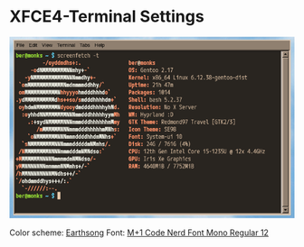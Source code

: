 # XFCE4-Terminal Settings
![XFCE4-Terminal Screenshot](screenshot.png)

Color scheme: [Earthsong](../../colors/README.md)
Font: [M+1 Code Nerd Font Mono Regular 12](https://www.nerdfonts.com/font-downloads)
